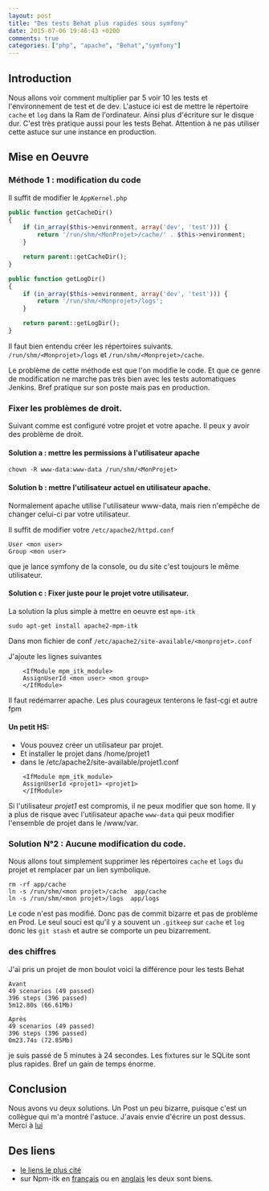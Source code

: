 ```yaml
---
layout: post
title: "Des tests Behat plus rapides sous symfony"
date: 2015-07-06 19:46:43 +0200
comments: true
categories: ["php", "apache", "Behat","symfony"] 
---
```


## Introduction

Nous allons voir comment multiplier par 5 voir 10 les tests et l'environnement de test et de dev. L'astuce ici est de mettre le répertoire `cache` et `log` dans la Ram de l'ordinateur. Ainsi plus d'écriture sur le disque dur. C'est très pratique aussi pour les tests Behat. Attention à ne pas utiliser cette astuce sur une instance en production.

<!--more-->

## Mise en Oeuvre

### Méthode 1 : modification du code

Il suffit de modifier le `AppKernel.php`

``` php
public function getCacheDir()
{
    if (in_array($this->environment, array('dev', 'test'))) {
        return '/run/shm/<MonProjet>/cache/' . $this->environment;
    }

    return parent::getCacheDir();
}

public function getLogDir()
{
    if (in_array($this->environment, array('dev', 'test'))) {
        return '/run/shm/<Monprojet>/logs';
    }

    return parent::getLogDir();
}

```

Il faut bien entendu créer les répertoires suivants. `/run/shm/<Monprojet>/logs` et `/run/shm/<Monprojet>/cache`.

Le problème de cette méthode est que l'on modifie le code. Et que ce genre de modification ne marche pas très bien avec les tests automatiques Jenkins. Bref pratique sur son poste mais pas en production.

### Fixer les problèmes de droit.

Suivant comme est configuré votre projet et votre apache. Il peux y avoir des problème de droit.

#### Solution a : mettre les permissions à l'utilisateur apache
```
chown -R www-data:www-data /run/shm/<MonProjet>
```

#### Solution b : mettre l'utilisateur actuel en utilisateur apache.

Normalement apache utilise l'utilisateur www-data, mais rien n'empêche de changer celui-ci par votre utilisateur. 

Il suffit de modifier votre `/etc/apache2/httpd.conf`

```
User <mon user> 
Group <mon user>

```
que je lance symfony de la console, ou du site c'est toujours le même utilisateur.

#### Solution c : Fixer juste pour le projet votre utilisateur.

La solution la plus simple à mettre en oeuvre est `mpm-itk`

```
sudo apt-get install apache2-mpm-itk
```

Dans mon fichier de conf `/etc/apache2/site-available/<monprojet>.conf`

J'ajoute les lignes suivantes 

```
    <IfModule mpm_itk_module>
    AssignUserId <mon user> <mon group>
    </IfModule>

```

Il faut redémarrer apache. Les plus courageux tenterons le fast-cgi et autre fpm

#### Un petit HS:

 * Vous pouvez créer un utilisateur par projet.
 * Et installer le projet dans /home/projet1
 * dans le /etc/apache2/site-available/projet1.conf

```
    <IfModule mpm_itk_module>
    AssignUserId <projet1> <projet1>
    </IfModule>

```

Si l'utilisateur *projet1* est compromis, il ne peux modifier que son home. Il y a plus de risque avec l'utilisateur apache `www-data` qui peux modifier l'ensemble de projet dans le /www/var. 



### Solution N°2 : Aucune modification du code.

Nous allons tout simplement supprimer les répertoires `cache` et `logs` du projet et remplacer par un lien symbolique.
```
rm -rf app/cache
ln -s /run/shm/<mon projet>/cache  app/cache
ln -s /run/shm/<mon projet>/logs  app/logs
```

Le code n'est pas modifié. Donc pas de commit bizarre et pas de problème en Prod. Le seul souci est qu'il y a souvent un `.gitkeep` sur `cache` et `log` donc les `git stash` et autre se comporte un peu bizarrement. 


### des chiffres

J'ai pris un projet de mon boulot voici la différence pour les tests Behat

``` 
Avant
49 scenarios (49 passed)
396 steps (396 passed)
5m12.80s (66.61Mb)

Après
49 scenarios (49 passed)
396 steps (396 passed)
0m23.74s (72.85Mb)
```
je suis passé de 5 minutes à 24 secondes. Les fixtures sur le SQLite sont plus rapides. Bref un gain de temps énorme.

## Conclusion
Nous avons vu deux solutions.
Un Post un peu bizarre, puisque c'est un collègue qui m'a montré l'astuce. J'avais envie d'écrire un post dessus. Merci à [lui](https://github.com/floyoops)

## Des liens

 * [le liens le plus cité](http://www.whitewashing.de/2013/08/19/speedup_symfony2_on_vagrant_boxes.html)
 * sur Npm-itk en [français](http://bibabox.fr/apache2-mpm-itk-utiliser-un-utiliser-un-utilisateur-different-pour-chaque-vhost/) ou en [anglais](http://blog.stuartherbert.com/php/2008/04/19/using-mpm-itk-to-secure-a-shared-server/) les deux sont biens.
